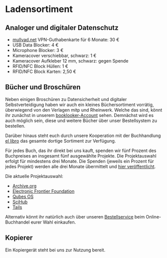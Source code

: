 # Ladensortiment

## Analoger und digitaler Datenschutz

- [mullvad.net](https://mullvad.net/de/) VPN-Guthabenkarte für 6 Monate: 30 €
- USB Data Blocker: 4 €
- Microphone Blocker: 3 €
- Kameracover verschiebbar, schwarz: 1 €
- Kameracover Aufkleber 12 mm, schwarz: gegen Spende
- RFID/NFC Block Hüllen: 1 €
- RFID/NFC Block Karten: 2,50 €

## Bücher und Broschüren

Neben einigen Broschüren zu Datensicherheit und digitaler Selbstverteidigung haben wir auch ein kleines Büchersortiment vorrätig, überwiegend von den Verlagen mitp und Rheinwerk. Welche das sind, könnt ihr zunächst in unserem [booklooker-Account](https://www.booklooker.de/B%C3%BCcher/Angebote/showAlluID=6790462) sehen. Demnächst wird es auch möglich sein, diese und weitere Bücher über unser Bestellsystem zu bestellen.

Darüber hinaus steht euch durch unsere Kooperation mit der Buchhandlung [el libro](https://www.genialokal.de/buchhandlung/leipzig/el-libro/) das gesamte dortige Sortiment zur Verfügung.

Für jedes Buch, das ihr direkt bei uns kauft, spenden wir fünf Prozent des Buchpreises an insgesamt fünf ausgewählte Projekte. Die Projektauswahl erfolgt für mindestens drei Monate. Die Spenden (jeweils ein Prozent für jedes Projekt) werden alle drei Monate übermittelt und [hier veröffentlicht](spendenverlauf.html).

Die aktuelle Projektauswahl:

- [Archive.org](https://archive.org/donate)
- [Electronic Frontier Foundation](https://supporters.eff.org/donate/pu20--WB)
- [Qubes OS](https://www.qubes-os.org/donate/)
- [SciHub](https://de.wikipedia.org/wiki/Sci-Hub)
- [Tails](https://tails.boum.org/donate/index.de.html)

Alternativ könnt ihr natürlich auch über unseren [Bestellservice](bestellservice.html) beim Online-Buchhandel eurer Wahl einkaufen.

## Kopierer

Ein Kopiergerät steht bei uns zur Nutzung bereit.

